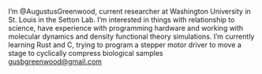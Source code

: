 I’m @AugustusGreenwood, current researcher at Washington University in St. Louis in the Setton Lab. 
I’m interested in things with relationship to science, have experience with programming hardware and working with molecular dynamics and density functional theory simulations.
I’m currently learning Rust and C, trying to program a stepper motor driver to move a stage to cyclically compress biological samples
gusbgreenwood@gmail.com
